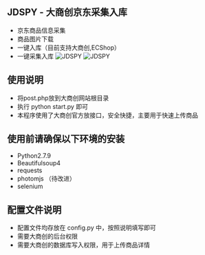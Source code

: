 ## JDSPY - 大商创京东采集入库

- 京东商品信息采集
- 商品图片下载
- 一键入库（目前支持大商创,ECShop）
- 一键采集入库
![JDSPY](http://fulicos.sbcoder.cn/2019/03/14/5c89ad40669bf.png)
![JDSPY](http://fulicos.sbcoder.cn/2019/03/14/5c89ad3c800de.png)

## 使用说明

- 将post.php放到大商创网站根目录
- 执行 python start.py 即可
- 本程序使用了大商创官方放接口，安全快捷，主要用于快速上传商品

## 使用前请确保以下环境的安装

- Python2.7.9
- Beautifulsoup4
- requests
- photomjs  （待改进）
- selenium

## 配置文件说明

- 配置文件均存放在 config.py 中，按照说明填写即可
- 需要大商创的后台权限
- 需要大商创的数据库写入权限，用于上传商品详情
